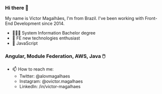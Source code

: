 ### Hi there 👋

My name is Victor Magalhães, I'm from Brazil. I've been working with Front-End Development since 2014.

- 👨🏻‍🎓 System Information Bachelor degree
- 🎨 FE new technologies enthusiast
- 💛 JavaScript

### Angular, Module Federation, AWS, Java 🖱️

- 📫 How to reach me:
  - Twitter: @alovmagalhaes
  - Instagram: @ovictor.magalhaes
  - LinkedIn: /in/victor-magalhaes

